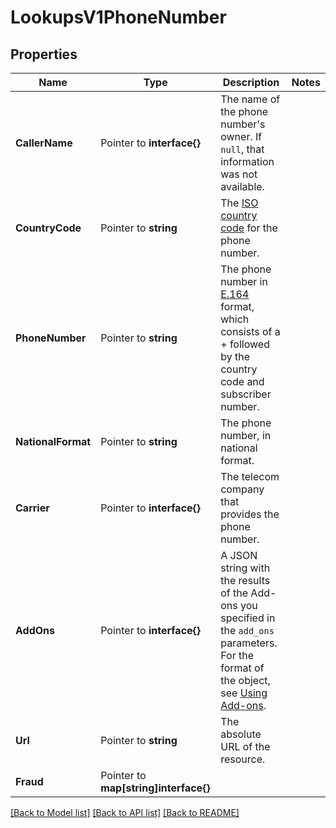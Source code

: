 # LookupsV1PhoneNumber

## Properties

Name | Type | Description | Notes
------------ | ------------- | ------------- | -------------
**CallerName** | Pointer to **interface{}** | The name of the phone number's owner. If `null`, that information was not available. |
**CountryCode** | Pointer to **string** | The [ISO country code](https://en.wikipedia.org/wiki/ISO_3166-1_alpha-2) for the phone number. |
**PhoneNumber** | Pointer to **string** | The phone number in [E.164](https://www.twilio.com/docs/glossary/what-e164) format, which consists of a + followed by the country code and subscriber number. |
**NationalFormat** | Pointer to **string** | The phone number, in national format. |
**Carrier** | Pointer to **interface{}** | The telecom company that provides the phone number. |
**AddOns** | Pointer to **interface{}** | A JSON string with the results of the Add-ons you specified in the `add_ons` parameters. For the format of the object, see [Using Add-ons](https://www.twilio.com/docs/add-ons). |
**Url** | Pointer to **string** | The absolute URL of the resource. |
**Fraud** | Pointer to **map[string]interface{}** |  |

[[Back to Model list]](../README.md#documentation-for-models) [[Back to API list]](../README.md#documentation-for-api-endpoints) [[Back to README]](../README.md)


